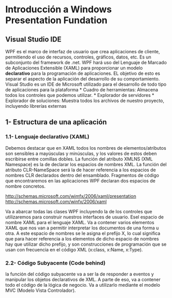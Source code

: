 # Introducción a Windows Presentation Fundation

## Visual Studio IDE
WPF es el marco de interfaz de usuario que crea aplicaciones de cliente, permitiendo el uso de recursos, controles, gráficos, datos, etc. Es un subconjunto del framework de .net. WPF hará uso del Lenguaje de Marcado de Aplicaciones Extensible (XAML) para proporcionar un modelo __declarativo__ para la programación de aplicaciones. EL objetivo de esto es separar el aspecto de la aplicación del desarrollo de su comportamiento. 
Visual Studio es un IDE de Microsoft utilizado para el desarrollo de todo tipo de aplicaciones para la plataforma 
	* Cuadro de herramientas: Almacena todos los controles que podemos utilizar.
	* Explorador de servidores
	* Explorador de soluciones: Muestra todos los archivos de nuestro proyecto, incluyendo librerías externas

## 1- Estructura de una aplicación

### 1.1- Lenguaje declarativo (XAML)
Debemos destacar que en XAML todos los nombres de elementos/atributos son sensibles a mayúsculas y minúsculas, y los valores de estos deben escribirse entre comillas dobles. La función del atributo XMLNS (XML Namespace) es la de declarar los espacios de nombres XML. La función del atributo CLR-NameSpace será la de hacer referencia a los espacios de nombres CLR declarados dentro del ensamblado. Fragmentos de código que encontraremos en las aplicaciones WPF declaran dos espacios de nombre concretos.

http://schemas.microsoft.com/wimfx/2006/xaml/presentation
http://schemas.microsoft.com/winfx/2006/xaml

Va a abarcar todas las clases WPF incluyendo la de los controles que utilizaremos para construir nuestros interfaces de usuario. Esel espacio de nombre XAML para el lenguaje XAML. Va a contener varios elementos XAML que nos van a permitir  interpretar los documentos de una forma u otra. A este espacio de nombres se le asigna el prefijo X, lo cual significa que para hacer referencia a los elementos de dicho espacio de nombres hay que utilizar dicho prefijo, y son construcciones de programación que se usan con frecuencia en el código XML (x:class, x:Name, x:Type).

### 2.2- Código Subyacente (Code behind)
la función del código subyacente va a ser la de responder a eventos y manipular los objetos declarativos de XML. A parte de eso, va a contener todo el código de la lógica de negocio. Va a utilizarlo mediante el modelo MVC (Modelo Vista Controlador). 